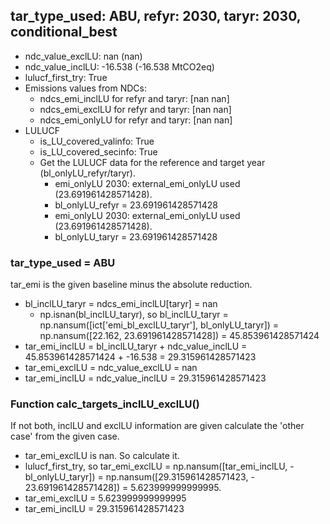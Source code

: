 

## tar_type_used: ABU, refyr: 2030, taryr: 2030, conditional_best
- ndc_value_exclLU: nan (nan)
- ndc_value_inclLU: -16.538 (-16.538 MtCO2eq)
- lulucf_first_try: True
- Emissions values from NDCs:
  - ndcs_emi_inclLU for refyr and taryr: [nan nan]
  - ndcs_emi_exclLU for refyr and taryr: [nan nan]
  - ndcs_emi_onlyLU for refyr and taryr: [nan nan]
- LULUCF
  - is_LU_covered_valinfo: True
  - is_LU_covered_secinfo: True
  - Get the LULUCF data for the reference and target year (bl_onlyLU_refyr/taryr).
    - emi_onlyLU 2030: external_emi_onlyLU used (23.691961428571428).
    - bl_onlyLU_refyr = 23.691961428571428
    - emi_onlyLU 2030: external_emi_onlyLU used (23.691961428571428).
    - bl_onlyLU_taryr = 23.691961428571428
### tar_type_used = ABU
tar_emi is the given baseline minus the absolute reduction.
- bl_inclLU_taryr = ndcs_emi_inclLU[taryr] = nan
  - np.isnan(bl_inclLU_taryr), so bl_inclLU_taryr = np.nansum([ict['emi_bl_exclLU_taryr'], bl_onlyLU_taryr]) = np.nansum([22.162, 23.691961428571428]) = 45.853961428571424
- tar_emi_inclLU = bl_inclLU_taryr + ndc_value_inclLU = 45.853961428571424 + -16.538 = 29.315961428571423
- tar_emi_exclLU = ndc_value_exclLU = nan
- tar_emi_inclLU = ndc_value_inclLU = 29.315961428571423
### Function calc_targets_inclLU_exclLU()
If not both, inclLU and exclLU information are given calculate the 'other case' from the given case.
- tar_emi_exclLU is nan. So calculate it.
- lulucf_first_try, so tar_emi_exclLU = np.nansum([tar_emi_inclLU, -bl_onlyLU_taryr]) = np.nansum([29.315961428571423, - 23.691961428571428]) = 5.623999999999995.
- tar_emi_exclLU = 5.623999999999995
- tar_emi_inclLU = 29.315961428571423